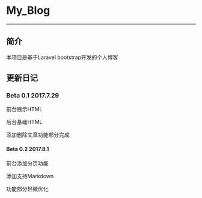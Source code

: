 # My_Blog

----

## 简介

本项目是基于Laravel bootstrap开发的个人博客

## 更新日记

### Beta 0.1     2017.7.29

前台展示HTML

后台基础HTML

添加删除文章功能部分完成

#### Beta 0.2    2017.8.1

 前台添加分页功能

添加支持Markdown

功能部分轻微优化

